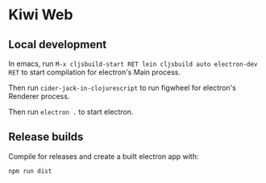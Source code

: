 # Kiwi Web

## Local development

In emacs, run `M-x cljsbuild-start RET lein cljsbuild auto electron-dev RET` to start compilation for electron's Main process.

Then run `cider-jack-in-clojurescript` to run figwheel for electron's Renderer process.

Then run `electron .` to start electron.

## Release builds

Compile for releases and create a built electron app with: 

```
npm run dist
```
